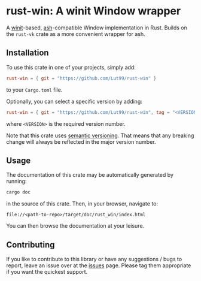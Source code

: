 # rust-win: A winit Window wrapper
A [winit](https://github.com/rust-windowing/winit)-based, [ash](https://github.com/ash-rs/ash)-compatible Window implementation in Rust. Builds on the `rust-vk` crate as a more convenient wrapper for ash.


## Installation
To use this crate in one of your projects, simply add:
```toml
rust-win = { git = "https://github.com/Lut99/rust-win" }
```
to your `Cargo.toml` file.

Optionally, you can select a specific version by adding:
```toml
rust-win = { git = "https://github.com/Lut99/rust-win", tag = "<VERSION>" }
```
where `<VERSION>` is the required version number.

Note that this crate uses [semantic versioning](https://semver.org). That means that any breaking change will always be reflected in the major version number.


## Usage
The documentation of this crate may be automatically generated by running:
```bash
cargo doc
```
in the source of this crate. Then, in your browser, navigate to:
```
file://<path-to-repo>/target/doc/rust_win/index.html
```
You can then browse the documentation at your leisure.


## Contributing
If you like to contribute to this library or have any suggestions / bugs to report, leave an issue over at the [issues](https://github.com/Lut99/rust-win/issues) page. Please tag them appropriate if you want the quickest support.
